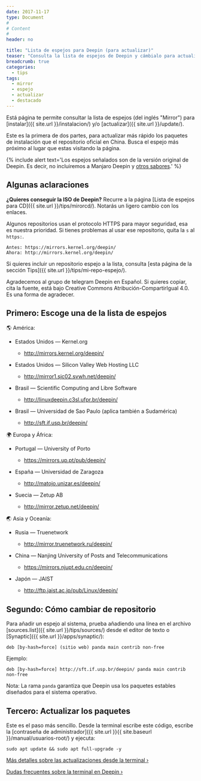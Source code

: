 ```yaml
---
date: 2017-11-17
type: Document
#
# Content
#
header: no

title: "Lista de espejos para Deepin (para actualizar)"
teaser: "Consulta la lista de espejos de Deepin y cámbialo para actualizar a lo último de Deepin."
breadcrumb: true   
categories:
  - tips
tags:
  - mirror
  - espejo
  - actualizar
  - destacado
---
```


Está página te permite consultar la lista de espejos (del inglés "Mirror") para [instalar]({{ site.url }}/instalacion/) y/o [actualizar]({{ site.url }}/update/).

Este es la primera de dos partes, para actualizar más rápido los paquetes de instalación que el repositorio oficial en China. Busca el espejo más próximo al lugar que estas visitando la página.

{% include alert text='Los espejos señalados son de la versión original de Deepin. Es decir, no incluiremos a Manjaro Deepin y <a href="/manual/sabores/">otros sabores</a>.' %}

## Algunas aclaraciones
**¿Quieres conseguir la ISO de Deepin?** Recurre a la página [Lista de espejos para CD]({{ site.url }}/tips/mirorcd/). Notarás un ligero cambio con los enlaces.

Algunos repositorios usan el protocolo HTTPS para mayor seguridad, esa es nuestra prioridad. Si tienes problemas al usar ese repositorio, quita la `s` al `https:`.

~~~
Antes: https://mirrors.kernel.org/deepin/
Ahora: http://mirrors.kernel.org/deepin/
~~~

Si quieres incluir un repositorio espejo a la lista, consulta [esta página de la sección Tips]({{ site.url }}/tips/mi-repo-espejo/).

Agradecemos al grupo de telegram Deepin en Español. Si quieres copiar, cita la fuente, está bajo Creative Commons Atribución-CompartirIgual 4.0. Es una forma de agradecer.

## Primero: Escoge una de la lista de espejos

🌎 América:

* Estados Unidos — Kernel.org
  - <a href="http://mirrors.kernel.org/deepin/">http://mirrors.kernel.org/deepin/</a>

* Estados Unidos — Silicon Valley Web Hosting LLC
  - <a href="http://mirror1.sjc02.svwh.net/deepin/">http://mirror1.sjc02.svwh.net/deepin/</a>

* Brasil —  Scientific Computing and Libre Software
  - <a href="http://linuxdeepin.c3sl.ufpr.br/deepin/">http://linuxdeepin.c3sl.ufpr.br/deepin/</a>

* Brasil — Universidad de Sao Paulo (aplica también a Sudamérica)
  - <a href="http://sft.if.usp.br/deepin/">http://sft.if.usp.br/deepin/</a>

🌍 Europa y África:

* Portugal — University of Porto
  - <a href="https://mirrors.up.pt/pub/deepin/">https://mirrors.up.pt/pub/deepin/</a>

* España — Universidad de Zaragoza
  - <a href="http://matojo.unizar.es/deepin/">http://matojo.unizar.es/deepin/</a>

* Suecia — Zetup AB
  - <a href="http://mirror.zetup.net/deepin/">http://mirror.zetup.net/deepin/</a>

🌏 Asia y Oceanía:

* Rusia — Truenetwork
  - <a href="http://mirror.truenetwork.ru/deepin/">http://mirror.truenetwork.ru/deepin/</a>

* China — Nanjing University of Posts and Telecommunications
  - <a href="https://mirrors.njupt.edu.cn/deepin/">https://mirrors.njupt.edu.cn/deepin/</a>

* Japón — JAIST
  - <a href="http://ftp.jaist.ac.jp/pub/Linux/deepin/">http://ftp.jaist.ac.jp/pub/Linux/deepin/</a>

## Segundo: Cómo cambiar de repositorio
Para añadir un espejo al sistema, prueba añadiendo una línea en el archivo [sources.list]({{ site.url }}/tips/sources/) desde el editor de texto o [Synaptic]({{ site.url }}/apps/synaptic/):

~~~
deb [by-hash=force] (sitio web) panda main contrib non-free
~~~

Ejemplo:

~~~
deb [by-hash=force] http://sft.if.usp.br/deepin/ panda main contrib non-free
~~~

Nota: La rama `panda` garantiza que Deepin usa los paquetes estables diseñados para el sistema operativo.

## Tercero: Actualizar los paquetes
Este es el paso más sencillo. Desde la terminal escribe este código, escribe la [contraseña de administrador]({{ site.url }}{{ site.baseurl }}/manual/usuarios-root/) y ejecuta:

~~~
sudo apt update && sudo apt full-upgrade -y
~~~

<a class="radius button small" href="{{ site.url }}{{ site.baseurl }}/anexos/actualizar-terminal/">Más detalles sobre las actualizaciones desde la terminal ›</a>

<a class="radius button small" href="{{ site.url }}{{ site.baseurl }}/anexos/dudas-terminal/">Dudas frecuentes sobre la terminal en Deepin ›</a>
